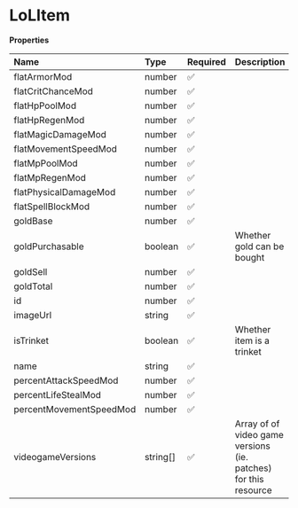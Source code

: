 # LoLItem

**Properties**

| Name                    | Type     | Required | Description                                                     |
| :---------------------- | :------- | :------- | :-------------------------------------------------------------- |
| flatArmorMod            | number   | ✅       |                                                                 |
| flatCritChanceMod       | number   | ✅       |                                                                 |
| flatHpPoolMod           | number   | ✅       |                                                                 |
| flatHpRegenMod          | number   | ✅       |                                                                 |
| flatMagicDamageMod      | number   | ✅       |                                                                 |
| flatMovementSpeedMod    | number   | ✅       |                                                                 |
| flatMpPoolMod           | number   | ✅       |                                                                 |
| flatMpRegenMod          | number   | ✅       |                                                                 |
| flatPhysicalDamageMod   | number   | ✅       |                                                                 |
| flatSpellBlockMod       | number   | ✅       |                                                                 |
| goldBase                | number   | ✅       |                                                                 |
| goldPurchasable         | boolean  | ✅       | Whether gold can be bought                                      |
| goldSell                | number   | ✅       |                                                                 |
| goldTotal               | number   | ✅       |                                                                 |
| id                      | number   | ✅       |                                                                 |
| imageUrl                | string   | ✅       |                                                                 |
| isTrinket               | boolean  | ✅       | Whether item is a trinket                                       |
| name                    | string   | ✅       |                                                                 |
| percentAttackSpeedMod   | number   | ✅       |                                                                 |
| percentLifeStealMod     | number   | ✅       |                                                                 |
| percentMovementSpeedMod | number   | ✅       |                                                                 |
| videogameVersions       | string[] | ✅       | Array of of video game versions (ie. patches) for this resource |
